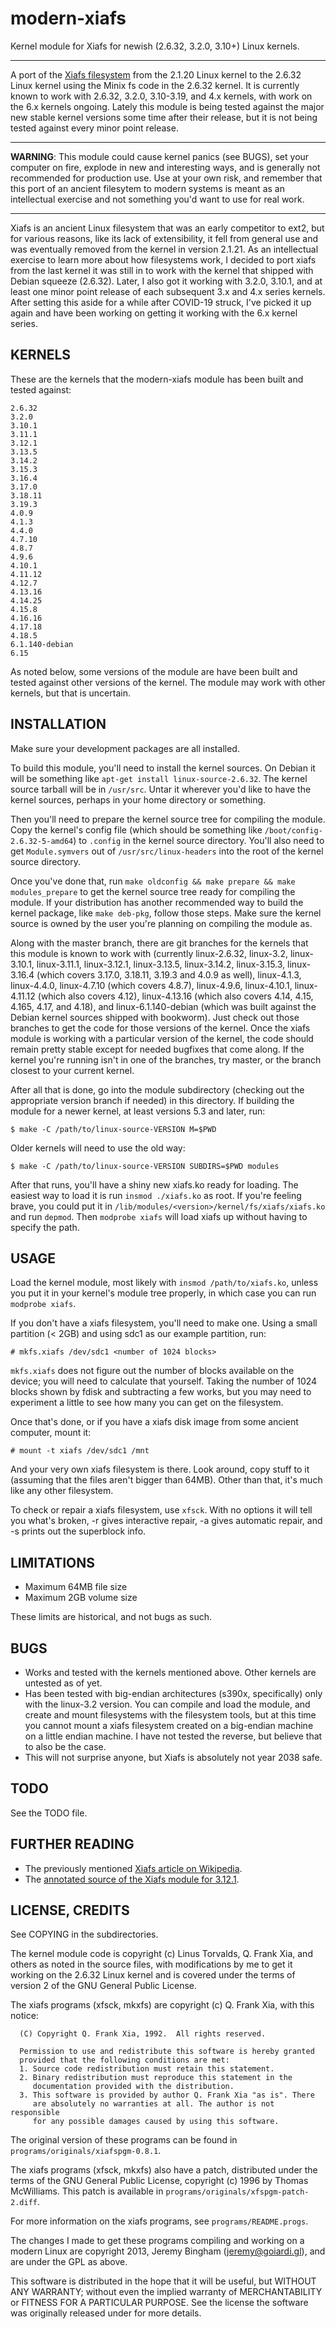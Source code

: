 modern-xiafs
============

Kernel module for Xiafs for newish (2.6.32, 3.2.0, 3.10+) Linux kernels.

-------------------------------------------------------------------------------

A port of the [Xiafs filesystem](https://en.wikipedia.org/wiki/Xiafs) from the 2.1.20 Linux kernel to the 2.6.32 Linux kernel using the Minix fs code in the 2.6.32 kernel. It is currently known to work with 2.6.32, 3.2.0, 3.10-3.19, and 4.x kernels, with work on the 6.x kernels ongoing. Lately this module is being tested against the major new stable kernel versions some time after their release, but it is not being tested against every minor point release.

-------------------------------------------------------------------------------

**WARNING**: This module could cause kernel panics (see BUGS), set your computer on fire, explode in new and interesting ways, and is generally not recommended for production use. Use at your own risk, and remember that this port of an ancient filesytem to modern systems is meant as an intellectual exercise and not something you'd want to use for real work.

-------------------------------------------------------------------------------

Xiafs is an ancient Linux filesystem that was an early competitor to ext2, but for various reasons, like its lack of extensibility, it fell from general use and was eventually removed from the kernel in version 2.1.21. As an intellectual exercise to learn more about how filesystems work, I decided to port xiafs from the last kernel it was still in to work with the kernel that shipped with Debian squeeze (2.6.32). Later, I also got it working with 3.2.0, 3.10.1, and at least one minor point release of each subsequent 3.x and 4.x series kernels. After setting this aside for a while after COVID-19 struck, I've picked it up again and have been working on getting it working with the 6.x kernel series.

KERNELS
-------
These are the kernels that the modern-xiafs module has been built and tested
against:

```
2.6.32
3.2.0
3.10.1
3.11.1
3.12.1
3.13.5
3.14.2
3.15.3
3.16.4
3.17.0
3.18.11
3.19.3
4.0.9
4.1.3
4.4.0
4.7.10
4.8.7
4.9.6
4.10.1
4.11.12
4.12.7
4.13.16
4.14.25
4.15.8
4.16.16
4.17.18
4.18.5
6.1.140-debian
6.15
```

As noted below, some versions of the module are have been built and tested against other versions of the kernel. The module may work with other kernels, but that is uncertain.

INSTALLATION
------------

Make sure your development packages are all installed.

To build this module, you'll need to install the kernel sources. On Debian it will be something like `apt-get install linux-source-2.6.32`. The kernel source tarball will be in `/usr/src`. Untar it wherever you'd like to have the kernel sources, perhaps in your home directory or something.

Then you'll need to prepare the kernel source tree for compiling the module.  Copy the kernel's config file (which should be something like `/boot/config-2.6.32-5-amd64`) to `.config` in the kernel source directory. You'll also need to get `Module.symvers` out of `/usr/src/linux-headers` into the root of the kernel source directory.

Once you've done that, run `make oldconfig && make prepare && make modules_prepare` to get the kernel source tree ready for compiling the module. If your distribution has another recommended way to build the kernel package, like `make deb-pkg`, follow those steps. Make sure the kernel source is owned by the user you're planning on compiling the module as.

Along with the master branch, there are git branches for the kernels that this module is known to work with (currently linux-2.6.32, linux-3.2, linux-3.10.1, linux-3.11.1, linux-3.12.1, linux-3.13.5, linux-3.14.2, linux-3.15.3, linux-3.16.4 (which covers 3.17.0, 3.18.11, 3.19.3 and 4.0.9 as well), linux-4.1.3, linux-4.4.0, linux-4.7.10 (which covers 4.8.7), linux-4.9.6, linux-4.10.1, linux-4.11.12 (which also covers 4.12), linux-4.13.16 (which also covers 4.14, 4.15, 4.165, 4.17, and 4.18), and linux-6.1.140-debian (which was built against the Debian kernel sources shipped with bookworm).  Just check out those branches to get the code for those versions of the kernel. Once the xiafs module is working with a particular version of the kernel, the code should remain pretty stable except for needed bugfixes that come along. If the kernel you're running isn't in one of the branches, try master, or the branch closest to your current kernel.

After all that is done, go into the module subdirectory (checking out the appropriate version branch if needed) in this directory. If building the module for a newer kernel, at least versions 5.3 and later, run:

```
$ make -C /path/to/linux-source-VERSION M=$PWD
```

Older kernels will need to use the old way:

```
$ make -C /path/to/linux-source-VERSION SUBDIRS=$PWD modules
```

After that runs, you'll have a shiny new xiafs.ko ready for loading. The easiest way to load it is run `insmod ./xiafs.ko` as root. If you're feeling brave, you could put it in `/lib/modules/<version>/kernel/fs/xiafs/xiafs.ko` and run `depmod`. Then `modprobe xiafs` will load xiafs up without having to specify the path.

USAGE
-----

Load the kernel module, most likely with `insmod /path/to/xiafs.ko`, unless you put it in your kernel's module tree properly, in which case you can run `modprobe xiafs`.

If you don't have a xiafs filesystem, you'll need to make one. Using a small partition (< 2GB) and using sdc1 as our example partition, run:

```
# mkfs.xiafs /dev/sdc1 <number of 1024 blocks>
```

`mkfs.xiafs` does not figure out the number of blocks available on the device; you will need to calculate that yourself. Taking the number of 1024 blocks shown by fdisk and subtracting a few works, but you may need to experiment a little to see how many you can get on the filesystem.

Once that's done, or if you have a xiafs disk image from some ancient computer, mount it:

```
# mount -t xiafs /dev/sdc1 /mnt
```

And your very own xiafs filesystem is there. Look around, copy stuff to it (assuming that the files aren't bigger than 64MB). Other than that, it's much like any other filesystem.

To check or repair a xiafs filesystem, use `xfsck`. With no options it will tell you what's broken, -r gives interactive repair, -a gives automatic repair, and -s prints out the superblock info.

LIMITATIONS
-----------

* Maximum 64MB file size
* Maximum 2GB volume size

These limits are historical, and not bugs as such.

BUGS
----

* Works and tested with the kernels mentioned above. Other kernels are untested as of yet.
* Has been tested with big-endian architectures (s390x, specifically) only with the linux-3.2 version. You can compile and load the module, and create and mount filesystems with the filesystem tools, but at this time you cannot mount a xiafs filesystem created on a big-endian machine on a little endian machine. I have not tested the reverse, but believe that to also be the case.
* This will not surprise anyone, but Xiafs is absolutely not year 2038 safe.

TODO
----

See the TODO file.

FURTHER READING
---------------

* The previously mentioned [Xiafs article on Wikipedia](https://en.wikipedia.org/wiki/Xiafs).
* The [annotated source of the Xiafs module for 3.12.1](http://time.to.pullthepl.ug/annotated-xiafs/).

LICENSE, CREDITS
----------------

See COPYING in the subdirectories. 

The kernel module code is copyright (c) Linus Torvalds, Q. Frank Xia, and others as noted in the source files, with modifications by me to get it working on the 2.6.32 Linux kernel and is covered under the terms of version 2 of the GNU General Public License.

The xiafs programs (xfsck, mkxfs) are copyright (c) Q. Frank Xia, with this notice:

```
  (C) Copyright Q. Frank Xia, 1992.  All rights reserved.                
                                                                         
  Permission to use and redistribute this software is hereby granted     
  provided that the following conditions are met:                        
  1. Source code redistribution must retain this statement.              
  2. Binary redistribution must reproduce this statement in the          
     documentation provided with the distribution.                       
  3. This software is provided by author Q. Frank Xia "as is". There     
     are absolutely no warranties at all. The author is not responsible  
     for any possible damages caused by using this software.             
```

The original version of these programs can be found in `programs/originals/xiafspgm-0.8.1`.

The xiafs programs (xfsck, mkxfs) also have a patch, distributed under the terms of the GNU General Public License, copyright (c) 1996 by Thomas McWilliams. This patch is available in `programs/originals/xfspgm-patch-2.diff`.

For more information on the xiafs programs, see `programs/README.progs`.

The changes I made to get these programs compiling and working on a modern Linux are copyright 2013, Jeremy Bingham (<jeremy@goiardi.gl>), and are under the GPL as above.

This software is distributed in the hope that it will be useful, but WITHOUT ANY WARRANTY; without even the implied warranty of MERCHANTABILITY or FITNESS FOR A PARTICULAR PURPOSE. See the license the software was originally released under for more details.
